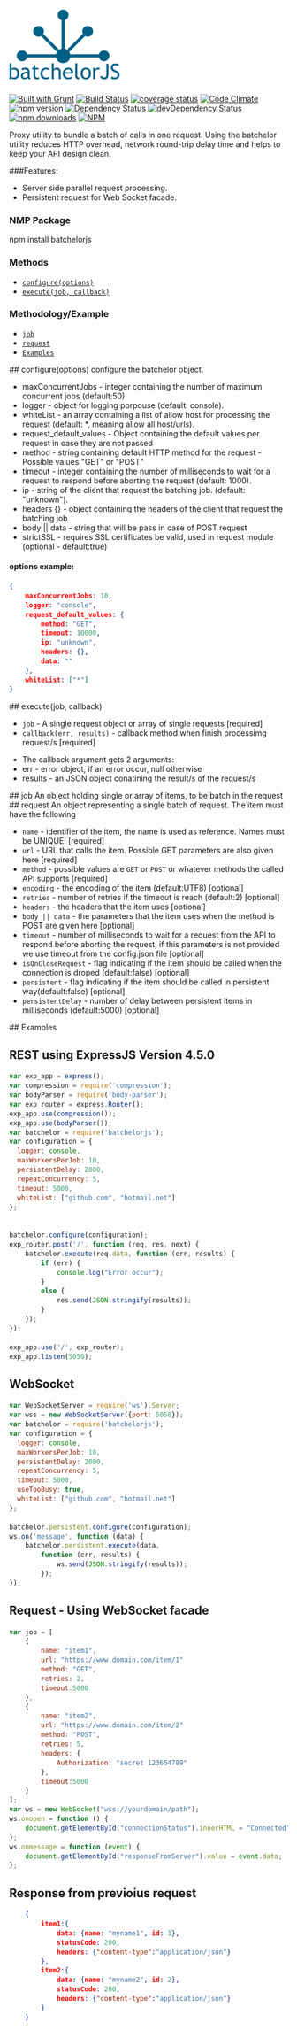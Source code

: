 ![Alt text](/resources/batchelorJS.logo.jpg)
===================
[![Built with Grunt](https://cdn.gruntjs.com/builtwith.png)](http://gruntjs.com/)
[![Build Status](https://travis-ci.org/LivePersonInc/batchelor.svg)](https://travis-ci.org/LivePersonInc/batchelor)
[![coverage status](http://img.shields.io/badge/local%20coverage-91%25-green.svg)](http://img.shields.io/badge/local%20coverage-91%25-green.svg)
[![Code Climate](https://codeclimate.com/github/LivePersonInc/batchelor/badges/gpa.svg)](https://codeclimate.com/github/LivePersonInc/batchelor)
[![npm version](https://badge.fury.io/js/batchelorjs.svg)](http://badge.fury.io/js/batchelorjs)
[![Dependency Status](https://david-dm.org/LivePersonInc/batchelor.svg?theme=shields.io)](https://david-dm.org/LivePersonInc/batchelor)
[![devDependency Status](https://david-dm.org/LivePersonInc/batchelor/dev-status.svg?theme=shields.io)](https://david-dm.org/LivePersonInc/batchelor#info=devDependencies)
[![npm downloads](https://img.shields.io/npm/dm/batchelorjs.svg)](https://img.shields.io/npm/dm/batchelorjs.svg)
[![NPM](https://nodei.co/npm/batchelorjs.png)](https://nodei.co/npm/batchelorjs/)


Proxy utility to bundle a batch of calls in one request.
Using the batchelor utility reduces HTTP overhead, network round-trip delay time and helps to keep your API design clean.

###Features:
* Server side parallel request processing.
* Persistent request for Web Socket facade.

### NMP Package
npm install batchelorjs


### Methods
* [`configure(options)`](#configure)
* [`execute(job, callback)`](#execute)

### Methodology/Example

* [`job`](#job)
* [`request`](#request)
* [`Examples`](#Examples)


<a name="configure" />
## configure(options)
configure the batchelor object.

* maxConcurrentJobs - integer containing the number of maximum concurrent jobs (default:50)
* logger - object for logging porpouse (default: console).
* whiteList - an array containing a list of allow host for processing the request (default: *, meaning allow all host/urls).
* request_default_values - Object containing the default values per request in case they are not passed
* method - string containing default HTTP method for the request - Possible values "GET" or "POST"
* timeout - integer containing the number of milliseconds to wait for a request to respond before aborting the request (default: 1000).
* ip - string of the client that request the batching job. (default: "unknown").
* headers {} - object containing the headers of the client that request the batching job
* body || data - string that will be pass in case of POST request
* strictSSL - requires SSL certificates be valid, used in request module (optional - default:true)


#### options  example:
```json
{
    maxConcurrentJobs: 10,
    logger: "console",
    request_default_values: {
        method: "GET",
        timeout: 10000,
        ip: "unknown",
        headers: {},
        data: ""
    },
    whiteList: ["*"]
}
```

<a name="execute" />
## execute(job, callback)

* `job` - A single request object or array of single requests [required]
* `callback(err, results)` - callback method when finish processimg request/s [required]
- The callback argument gets 2 arguments:
- err - error object, if an error occur, null otherwise
- results - an JSON object conatining the result/s of the request/s

<a name="job" />
## job
An object holding single or array of items, to be batch in the request

<a name="request" />
## request
An object representing a single batch of request. The item must have the following

* `name` - identifier of the item, the name is used as reference. Names must be UNIQUE! [required]
* `url` - URL that calls the item. Possible GET parameters are also given here [required]
* `method` - possible values are `GET` or `POST` or whatever methods the called API supports [required]
* `encoding` - the encoding of the item (default:UTF8) [optional]
* `retries` - number of retries if the timeout is reach (default:2) [optional]
* `headers` - the headers that the item uses [optional]
* `body || data` - the parameters that the item uses when the method is POST are given here [optional]
* `timeout` - number of milliseconds to wait for a request from the API to respond before aborting the request, if this parameters is not provided we use timeout from the config.json file [optional]
* `isOnCloseRequest` - flag indicating if the item should be called when the connection is droped (default:false) [optional]
* `persistent` - flag indicating if the item should be called in persistent way(default:false) [optional]
* `persistentDelay` - number of delay between persistent items in milliseconds (default:5000) [optional]


<a name="Examples" />
## Examples

## REST using ExpressJS Version 4.5.0
```javascript
var exp_app = express();
var compression = require('compression');
var bodyParser = require('body-parser');
var exp_router = express.Router();
exp_app.use(compression());
exp_app.use(bodyParser());
var batchelor = require('batchelorjs');
var configuration = {
  logger: console,
  maxWorkersPerJob: 10,
  persistentDelay: 2000,
  repeatConcurrency: 5,
  timeout: 5000,
  whiteList: ["github.com", "hotmail.net"]
};


batchelor.configure(configuration);
exp_router.post('/', function (req, res, next) {
    batchelor.execute(req.data, function (err, results) {
        if (err) {
            console.log("Error occur");
        }
        else {
            res.send(JSON.stringify(results));
        }
    });
});

exp_app.use('/', exp_router);
exp_app.listen(5050);
```
## WebSocket
```javascript
var WebSocketServer = require('ws').Server;
var wss = new WebSocketServer({port: 5050});
var batchelor = require('batchelorjs');
var configuration = {
  logger: console,
  maxWorkersPerJob: 10,
  persistentDelay: 2000,
  repeatConcurrency: 5,
  timeout: 5000,
  useTooBusy: true,
  whiteList: ["github.com", "hotmail.net"]
};

batchelor.persistent.configure(configuration);
ws.on('message', function (data) {
    batchelor.persistent.execute(data,
        function (err, results) {
            ws.send(JSON.stringify(results));
        });
});
```
## Request - Using WebSocket facade
```javascript
var job = [
    {
        name: "item1",
        url: "https://www.domain.com/item/1"
        method: "GET",
        retries: 2,
        timeout:5000
    },
    {
        name: "item2",
        url: "https://www.domain.com/item/2"
        method: "POST",
        retries: 5,
        headers: {
            Authorization: "secret 123654789"
        },
        timeout:5000
    }
];
var ws = new WebSocket("wss://yourdomain/path");
ws.onopen = function () {
    document.getElementById("connectionStatus").innerHTML = "Connected";
};
ws.onmessage = function (event) {
    document.getElementById("responseFromServer").value = event.data;
};
```

## Response from previoius request
```json
    {
        item1:{
            data: {name: "myname1", id: 1},
            statusCode: 200,
            headers: {"content-type":"application/json"}
        },
        item2:{
            data: {name: "myname2", id: 2},
            statusCode: 200,
            headers: {"content-type":"application/json"}
        }
    }
```
